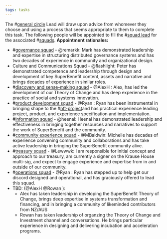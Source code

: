 ```yaml
---
tags: tasks
---
```

The #[general circle](/notes/archive/clarity/Tags/general%20circle.md) Lead will draw upon advice from whomever they choose and using a process that seems appropriate to them to complete this task.
The following people will be appointed to fill the #[squad lead](/notes/archive/clarity/Tags/squad%20lead.md) for the associated #[squads](/notes/archive/clarity/Tags/squads.md).
**Appointment rationales:**
- #[governance squad](/notes/archive/clarity/Tags/governance%20squad.md) - @remarkk: Mark has demonstrated leadership and expertise in structuring distributed governance systems and has two decades of experience in community and organizational design.
- Culture and Communications Squad - @flashlight: Peter has demonstrated competence and leadership through design and development of key SuperBenefit content, assets and narrative and brings decades of experience in similar roles.
- #[discovery and sense-making squad](/notes/archive/clarity/Tags/discovery%20and%20sense-making%20squad.md) - @AlexH : Alex, has led the development of our Theory of Change and has deep experience in the practice of social and systems innovation.
- #[product development squad](/notes/archive/clarity/Tags/product%20development%20squad.md) - @Ryan : Ryan has been instrumental in bringing shape to the #[nft-project](/notes/archive/clarity/Tags/nft-project.md)and has practical experience leading project, product, and experience specification and implementation.
- #[information squad](/notes/archive/clarity/Tags/information%20squad.md) - @heenal: Heenal has demonstrated leadership and effectiveness in bringing together resources and narratives to support the work of SuperBenefit and the community.
- #[community experience squad](/notes/archive/clarity/Tags/community%20experience%20squad.md) - @MBaldwin: Michelle has decades of experience convening community and collaborations and has take active leadership in bringing the SuperBenefit community alive.
- #[treasury squad](/notes/archive/clarity/Tags/treasury%20squad.md)  - @Lewwwk: I am responsible for initial concept and approach to our treasury, am currently a signer on the Krause House multi-sig, and expect to engage experience and expertise from in and outside of our community.
- #[operations squad](/notes/archive/clarity/Tags/operations%20squad.md) - @Ryan : Ryan has stepped up to help get our discord designed and operational, and has graciously offered to lead this squad.
- TBD: (@AlexH @Rowan ):
	- Alex has taken leadership in developing the SuperBenefit Theory of Change, brings deep expertise in systems transformation and financing, and in bringing a community of likeminded contributors from NZ/AUS
	- Rowan has taken leadership of organzing the Theory of Change and Investment channel and conversations. He  brings particular experience in designing and delivering incubation and acceleration programs.
